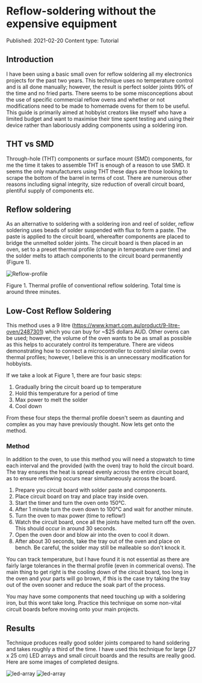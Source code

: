 # Reflow-soldering without the expensive equipment
Published: 2021-02-20 Content type: Tutorial

## Introduction

I have been using a basic small oven for reflow soldering all my electronics projects for the past two years. This technique uses no temperature control and is all done manually; however, the result is perfect solder joints 99% of the time and no fried parts. There seems to be some misconceptions about the use of specific commercial reflow ovens and whether or not modifications need to be made to homemade ovens for them to be useful. This guide is primarily aimed at hobbyist creators like myself who have a limited budget and want to maximise their time spent testing and using their device rather than laboriously adding components using a soldering iron.  

## THT vs SMD

Through-hole (THT) components or surface mount (SMD) components, for me the time it takes to assemble THT is enough of a reason to use SMD. It seems the only manufacturers using THT these days are those looking to scrape the bottom of the barrel in terms of cost. There are numerous other reasons including signal integrity, size reduction of overall circuit board, plentiful supply of components etc.

## Reflow soldering

As an alternative to soldering with a soldering iron and reel of solder, reflow soldering uses beads of solder suspended with flux to form a paste. The paste is applied to the circuit board, whereafter components are placed to bridge the unmelted solder joints. The circuit board is then placed in an oven, set to a preset thermal profile (change in temperature over time) and the solder melts to attach components to the circuit board permanently (Figure 1). 

![Reflow-profile](/imgs/reflow-profile.png)

Figure 1. Thermal profile of conventional reflow soldering. Total time is around three minutes.

## Low-Cost Reflow Soldering

This method uses a 9 litre (https://www.kmart.com.au/product/9-litre-oven/2487301) which you can buy for ~$25 dollars AUD. Other ovens can be used; however, the volume of the oven wants to be as small as possible as this helps to accurately control its temperature. There are videos demonstrating how to connect a microcontroller to control similar ovens thermal profiles; however, I believe this is an unnecessary modification for hobbyists. 

If we take a look at Figure 1, there are four basic steps:

1. Gradually bring the circuit board up to temperature 
2. Hold this temperature for a period of time
3. Max power to melt the solder
4. Cool down

From these four steps the thermal profile doesn't seem as daunting and complex as you may have previously thought. Now lets get onto the method.

### Method

In addition to the oven, to use this method you will need a stopwatch to time each interval and the provided (with the oven) tray to hold the circuit board. The tray ensures the heat is spread evenly across the entire circuit board, as to ensure reflowing occurs near simultaneously across the board. 

1. Prepare you circuit board with solder paste and components.
2. Place circuit board on tray and place tray inside oven.
3. Start the timer and turn the oven onto 150&deg;C.
4. After 1 minute turn the oven down to 100&deg;C and wait for another minute.
5. Turn the oven to max power (time to reflow!)
6. Watch the circuit board, once all the joints have melted turn off the oven. This should occur in around 30 seconds. 
7. Open the oven door and blow air into the oven to cool it down.
8. After about 30 seconds, take the tray out of the oven and place on bench. Be careful, the solder may still be malleable so don't knock it. 

You can track temperature, but I have found it is not essential as there are fairly large tolerances in the thermal profile (even in commerical ovens). The main thing to get right is the cooling down of the circuit board, too long in the oven and your parts will go brown, if this is the case try taking the tray out of the oven sooner and reduce the soak part of the process.

You may have some components that need touching up with a soldering iron, but this wont take long. Practice this technique on some non-vital circuit boards before moving onto your main projects. 

## Results

Technique produces really good solder joints compared to hand soldering and takes roughly a third of the time. I have used this technique for large (27 x 25 cm) LED arrays and small circuit boards and the results are really good. Here are some images of completed designs. 

![led-array](/imgs/controller.jpg)
![led-array](/imgs/detector.jpg)

























